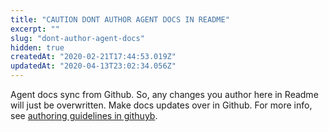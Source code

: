 ```yaml
---
title: "CAUTION DONT AUTHOR AGENT DOCS IN README"
excerpt: ""
slug: "dont-author-agent-docs"
hidden: true
createdAt: "2020-02-21T17:44:53.019Z"
updatedAt: "2020-04-13T23:02:34.056Z"
---
```


Agent docs sync from Github. So, any changes you author here in Readme will just be overwritten. Make docs updates over in Github. For more info, see [authoring guidelines in githuyb](https://github.com/optimizely/agent/blob/master/docs/internal%20docs%20authoring%20notes.md).
